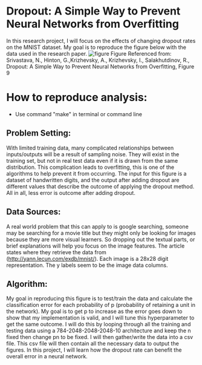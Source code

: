 # Dropout: A Simple Way to Prevent Neural Networks from Overfitting
In this research project, I will focus on the effects of changing dropout rates on the MNIST dataset. My goal is to reproduce the figure below with the data used in the research paper.
![figure](https://github.com/akc257/Dropout-A-Simple-Way-to-Prevent-Neural-Networks-from-OverfittingNeural-Networks-from-Overfitting/blob/master/DropoutFigure.png)
Figure Referenced from: Srivastava, N.,  Hinton, G.,Krizhevsky, A., Krizhevsky, I., Salakhutdinov, R., Dropout: A Simple Way to Prevent Neural Networks from Overfitting, Figure 9

# How to reproduce analysis:
- Use command "make" in terminal or command line

## Problem Setting:
With limited training data, many complicated relationships between inputs/outputs will be a result of sampling noise. They will exist in the training set, but not in real test data even if it is drawn from the same distribution. This complication leads to overfitting, this is one of the algorithms to help prevent it from occurring. The input for this figure is a dataset of handwritten digits, and the output after adding dropout are different values that describe the outcome of applying the dropout method. All in all, less error is outcome after adding dropout.

## Data Sources:
A real world problem that this can apply to is google searching, someone may be searching for a movie title but they might only be looking for images because they are more visual learners. So dropping out the textual parts, or brief explanations will help you focus on the image features. The article states where they retrieve the data from (http://yann.lecun.com/exdb/mnist/). Each image is a 28x28 digit representation. The y labels seem to be the image data columns.

## Algorithm:
My goal in reproducing this figure is to test/train the data and calculate the classification error for each probability of p (probability of retaining a unit in the network). My goal is to get p to increase as the error goes down to show that my implementation is valid, and I will tune this hyperparameter to get the same outcome. I will do this by looping through all the training and testing data using a 784-2048-2048-2048-10 architecture and keep the n fixed then change pn to be fixed. I will then gather/write the data into a csv file. This csv file will then contain all the necessary data to output the figures. In this project, I will learn how the dropout rate can benefit the overall error in a neural network.
